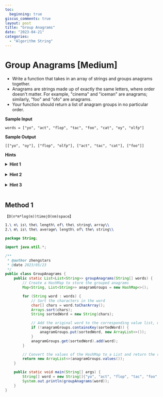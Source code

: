 ```yaml
---
toc:
  beginning: true
giscus_comments: true
layout: post
title: "Group Anagrams"
date: "2023-04-21"
categories:
  - "Algorithm String"
---
```


# Group Anagrams [Medium]

- Write a function that takes in an array of strings and groups anagrams together.
- Anagrams are strings made up of exactly the same letters, where order doesn't matter. For example, "cinema" and "iceman" are anagrams; similarly, "foo" and "ofo" are anagrams.
- Your function should return a list of anagram groups in no particular order.

**Sample Input**

```
words = ["yo", "act", "flop", "tac", "foo", "cat", "oy", "olfp"]
```

**Sample Output**

```
[["yo", "oy"], ["flop", "olfp"], ["act", "tac", "cat"], ["foo"]]
```



**Hints**
<br>

<details> <summary><b>Hint 1</b></summary>
    <br>
    <i><strong> Try rearranging every input string such that each string's letters are ordered in alphabetical order. What can you do with the resulting strings?</strong></i>
</details>




<br>

<details> <summary><b>Hint 2</b></summary>
    <br>
    <i><strong> For any two of the resulting strings mentioned in Hint #1 that are equal to each other, their original strings (with their letters in normal order) must be anagrams. Realizing this, you could bucket all of these resulting strings together, all the while keeping track of their original strings, to find the groups of anagrams. </strong></i>
</details>




<br>

<details> <summary><b>Hint 3</b></summary>
    <br>
    <i><strong> Can you simply store the resulting strings mentioned in Hint #1 in a hash table and find the groups of anagrams using this hash table? </strong></i>
</details>



<br>

## Method 1

```tex
【O(n*m*log(m))time∣O(nm)space】
```

```tex
1.\ n\ is\ the\ length\ of\ the\ string\ array\\
2.\ m\ is\ the\ average\ length\ of\ the\ string\\
```

```java
package String;

import java.util.*;

/**
 * @author zhengstars
 * @date 2023/05/23
 */
public class GroupAnagrams {
    public static List<List<String>> groupAnagrams(String[] words) {
        // Create a HashMap to store the grouped anagrams
        Map<String, List<String>> anagramGroups = new HashMap<>();

        for (String word : words) {
            // Sort the characters in the word
            char[] chars = word.toCharArray();
            Arrays.sort(chars);
            String sortedWord = new String(chars);

            // Add the original word to the corresponding value list, using the sorted word as the key
            if (!anagramGroups.containsKey(sortedWord)) {
                anagramGroups.put(sortedWord, new ArrayList<>());
            }
            anagramGroups.get(sortedWord).add(word);
        }

        // Convert the values of the HashMap to a List and return the result
        return new ArrayList<>(anagramGroups.values());
    }

    public static void main(String[] args) {
        String[] word = new String[]{"yo", "act", "flop", "tac", "foo", "cat", "oy", "olfp"};
        System.out.println(groupAnagrams(word));
    }
}

```

